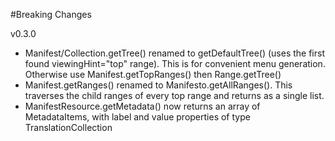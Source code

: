 #Breaking Changes

v0.3.0

- Manifest/Collection.getTree() renamed to getDefaultTree() (uses the first found viewingHint="top" range). This is for convenient menu generation. Otherwise use Manifest.getTopRanges() then Range.getTree()
- Manifest.getRanges() renamed to Manifesto.getAllRanges(). This traverses the child ranges of every top range and returns as a single list.
- ManifestResource.getMetadata() now returns an array of MetadataItems, with label and value properties of type TranslationCollection